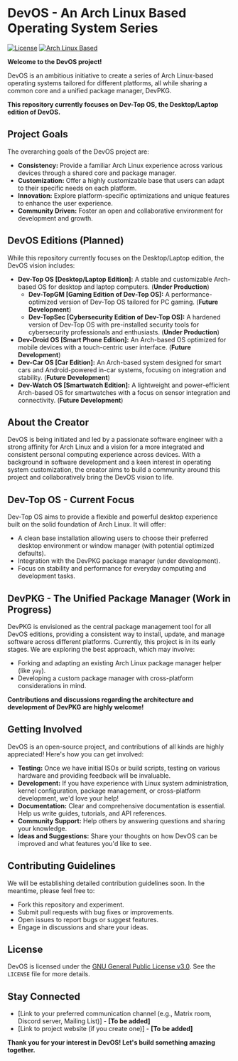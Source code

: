 # DevOS - An Arch Linux Based Operating System Series

[![License](https://img.shields.io/badge/License-GPLv3-blue.svg)](https://www.gnu.org/licenses/gpl-3.0)
[![Arch Linux Based](https://img.shields.io/badge/Arch%20Linux-Based-blueviolet)](https://archlinux.org/)

**Welcome to the DevOS project!**

DevOS is an ambitious initiative to create a series of Arch Linux-based operating systems tailored for different platforms, all while sharing a common core and a unified package manager, DevPKG.

**This repository currently focuses on Dev-Top OS, the Desktop/Laptop edition of DevOS.**

## Project Goals

The overarching goals of the DevOS project are:

* **Consistency:** Provide a familiar Arch Linux experience across various devices through a shared core and package manager.
* **Customization:** Offer a highly customizable base that users can adapt to their specific needs on each platform.
* **Innovation:** Explore platform-specific optimizations and unique features to enhance the user experience.
* **Community Driven:** Foster an open and collaborative environment for development and growth.

## DevOS Editions (Planned)

While this repository currently focuses on the Desktop/Laptop edition, the DevOS vision includes:

* **Dev-Top OS [Desktop/Laptop Edition]:** A stable and customizable Arch-based OS for desktop and laptop computers. (**Under Production**)
  * **Dev-TopGM [Gaming Edition of Dev-Top OS]:** A performance-optimized version of Dev-Top OS tailored for PC gaming. (**Future Development**)
  * **Dev-TopSec [Cybersecurity Edition of Dev-Top OS]:** A hardened version of Dev-Top OS with pre-installed security tools for cybersecurity professionals and enthusiasts. (**Under Production**)
* **Dev-Droid OS [Smart Phone Edition]:** An Arch-based OS optimized for mobile devices with a touch-centric user interface. (**Future Development**)
* **Dev-Car OS [Car Edition]:** An Arch-based system designed for smart cars and Android-powered in-car systems, focusing on integration and stability. (**Future Development**)
* **Dev-Watch OS [Smartwatch Edition]:** A lightweight and power-efficient Arch-based OS for smartwatches with a focus on sensor integration and connectivity. (**Future Development**)

## About the Creator

DevOS is being initiated and led by a passionate software engineer with a strong affinity for Arch Linux and a vision for a more integrated and consistent personal computing experience across devices. With a background in software development and a keen interest in operating system customization, the creator aims to build a community around this project and collaboratively bring the DevOS vision to life.

## Dev-Top OS - Current Focus

Dev-Top OS aims to provide a flexible and powerful desktop experience built on the solid foundation of Arch Linux. It will offer:

* A clean base installation allowing users to choose their preferred desktop environment or window manager (with potential optimized defaults).
* Integration with the DevPKG package manager (under development).
* Focus on stability and performance for everyday computing and development tasks.

## DevPKG - The Unified Package Manager (Work in Progress)

DevPKG is envisioned as the central package management tool for all DevOS editions, providing a consistent way to install, update, and manage software across different platforms. Currently, this project is in its early stages. We are exploring the best approach, which may involve:

* Forking and adapting an existing Arch Linux package manager helper (like `yay`).
* Developing a custom package manager with cross-platform considerations in mind.

**Contributions and discussions regarding the architecture and development of DevPKG are highly welcome!**

## Getting Involved

DevOS is an open-source project, and contributions of all kinds are highly appreciated! Here's how you can get involved:

* **Testing:** Once we have initial ISOs or build scripts, testing on various hardware and providing feedback will be invaluable.
* **Development:** If you have experience with Linux system administration, kernel configuration, package management, or cross-platform development, we'd love your help!
* **Documentation:** Clear and comprehensive documentation is essential. Help us write guides, tutorials, and API references.
* **Community Support:** Help others by answering questions and sharing your knowledge.
* **Ideas and Suggestions:** Share your thoughts on how DevOS can be improved and what features you'd like to see.

## Contributing Guidelines

We will be establishing detailed contribution guidelines soon. In the meantime, please feel free to:

* Fork this repository and experiment.
* Submit pull requests with bug fixes or improvements.
* Open issues to report bugs or suggest features.
* Engage in discussions and share your ideas.

## License

DevOS is licensed under the [GNU General Public License v3.0](https://www.gnu.org/licenses/gpl-3.0). See the `LICENSE` file for more details.

## Stay Connected

* [Link to your preferred communication channel (e.g., Matrix room, Discord server, Mailing List)] - **[To be added]**
* [Link to project website (if you create one)] - **[To be added]**

**Thank you for your interest in DevOS! Let's build something amazing together.**
